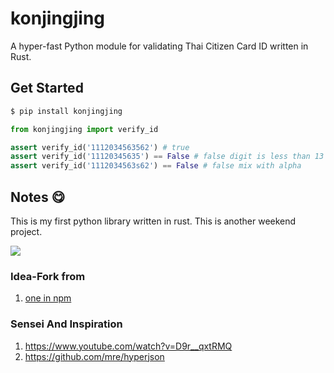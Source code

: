 # konjingjing
A hyper-fast Python module for validating Thai Citizen Card ID written in Rust.

## Get Started
```bash
$ pip install konjingjing
```

```python
from konjingjing import verify_id

assert verify_id('1112034563562') # true
assert verify_id('11120345635') == False # false digit is less than 13
assert verify_id('1112034563s62') == False # false mix with alpha
```

## Notes 😋
This is my first python library written in rust. This is another weekend project. 

![](https://i.imgflip.com/4p243t.jpg)


### Idea-Fork from
1. [one in npm](https://github.com/jukbot/thai-citizen-id-validator)

### Sensei And Inspiration
1. https://www.youtube.com/watch?v=D9r__qxtRMQ
2. https://github.com/mre/hyperjson